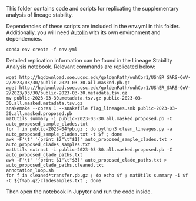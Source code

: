 This folder contains code and scripts for replicating the supplementary analysis of lineage stability.

Dependencies of these scripts are included in the env.yml in this folder. Additionally, you will need [Autolin](https://github.com/jmcbroome/autolin) with its own environment and dependencies.

```conda env create -f env.yml```

Detailed replication information can be found in the Lineage Stability Analysis notebook. Relevant commands are replicated below:

```
wget http://hgdownload.soe.ucsc.edu/goldenPath/wuhCor1/UShER_SARS-CoV-2/2023/03/30/public-2023-03-30.all.masked.pb.gz
wget http://hgdownload.soe.ucsc.edu/goldenPath/wuhCor1/UShER_SARS-CoV-2/2023/03/30/public-2023-03-30.metadata.tsv.gz
mv public-2023-03-30.metadata.tsv.gz public-2023-03-30.all.masked.metadata.tsv.gz
snakemake --cores 1 --snakefile flag_lineages.smk public-2023-03-30.all.masked.proposed.pb
matUtils summary -i public-2023-03-30.all.masked.proposed.pb -C auto_proposed_sample_clades.txt
for f in public-2023-04*pb.gz ; do python3 clean_lineages.py -a auto_proposed_sample_clades.txt -t $f ; done
awk -F'\t' '{print $2"\t"$1}' auto_proposed_sample_clades.txt > auto_proposed_clades_samples.txt
matUtils extract -i public-2023-03-30.all.masked.proposed.pb -C auto_proposed_clade_paths.txt
awk -F'\t' '{print $1"\t"$3}' auto_proposed_clade_paths.txt > auto_proposed_clade_paths.cleaned.txt
annotation_loop.sh
for f in cleaned*transfer.pb.gz ; do echo $f ; matUtils summary -i $f -C ${f%pb.gz}cladesamples.txt ; done
```

Then open the notebook in Jupyter and run the code inside.